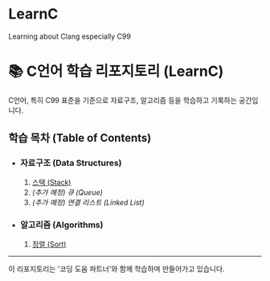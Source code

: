 # LearnC
Learning about Clang especially C99

# 📚 C언어 학습 리포지토리 (LearnC)

C언어, 특히 C99 표준을 기준으로 자료구조, 알고리즘 등을 학습하고 기록하는 공간입니다.

## 학습 목차 (Table of Contents)

-   ### 자료구조 (Data Structures)
    1.  [스택 (Stack)](./stack/stack_notes.md)
    2.  *(추가 예정) 큐 (Queue)*
    3.  *(추가 예정) 연결 리스트 (Linked List)*

-   ### 알고리즘 (Algorithms)
    1.  [정렬 (Sort)](./Algorithm/Sort)

---

이 리포지토리는 '코딩 도움 파트너'와 함께 학습하며 만들어가고 있습니다.
